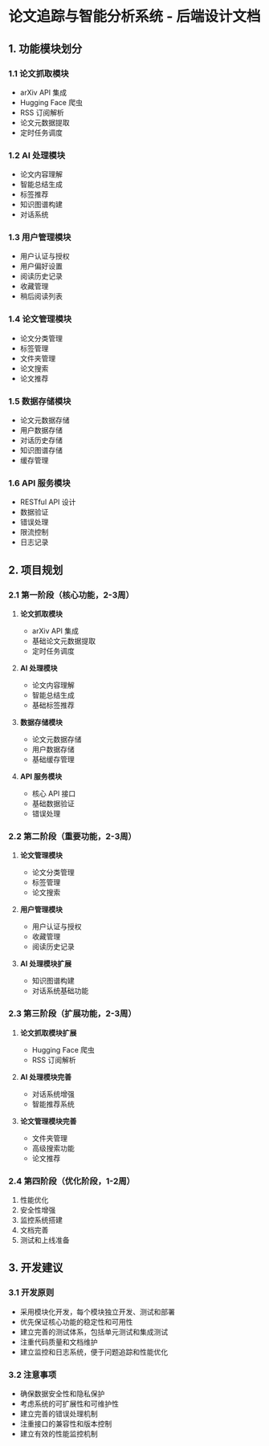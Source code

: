 # 论文追踪与智能分析系统 - 后端设计文档

## 1. 功能模块划分

### 1.1 论文抓取模块
- arXiv API 集成
- Hugging Face 爬虫
- RSS 订阅解析
- 论文元数据提取
- 定时任务调度

### 1.2 AI 处理模块
- 论文内容理解
- 智能总结生成
- 标签推荐
- 知识图谱构建
- 对话系统

### 1.3 用户管理模块
- 用户认证与授权
- 用户偏好设置
- 阅读历史记录
- 收藏管理
- 稍后阅读列表

### 1.4 论文管理模块
- 论文分类管理
- 标签管理
- 文件夹管理
- 论文搜索
- 论文推荐

### 1.5 数据存储模块
- 论文元数据存储
- 用户数据存储
- 对话历史存储
- 知识图谱存储
- 缓存管理

### 1.6 API 服务模块
- RESTful API 设计
- 数据验证
- 错误处理
- 限流控制
- 日志记录

## 2. 项目规划

### 2.1 第一阶段（核心功能，2-3周）
1. **论文抓取模块**
   - arXiv API 集成
   - 基础论文元数据提取
   - 定时任务调度

2. **AI 处理模块**
   - 论文内容理解
   - 智能总结生成
   - 基础标签推荐

3. **数据存储模块**
   - 论文元数据存储
   - 用户数据存储
   - 基础缓存管理

4. **API 服务模块**
   - 核心 API 接口
   - 基础数据验证
   - 错误处理

### 2.2 第二阶段（重要功能，2-3周）
1. **论文管理模块**
   - 论文分类管理
   - 标签管理
   - 论文搜索

2. **用户管理模块**
   - 用户认证与授权
   - 收藏管理
   - 阅读历史记录

3. **AI 处理模块扩展**
   - 知识图谱构建
   - 对话系统基础功能

### 2.3 第三阶段（扩展功能，2-3周）
1. **论文抓取模块扩展**
   - Hugging Face 爬虫
   - RSS 订阅解析

2. **AI 处理模块完善**
   - 对话系统增强
   - 智能推荐系统

3. **论文管理模块完善**
   - 文件夹管理
   - 高级搜索功能
   - 论文推荐

### 2.4 第四阶段（优化阶段，1-2周）
1. 性能优化
2. 安全性增强
3. 监控系统搭建
4. 文档完善
5. 测试和上线准备

## 3. 开发建议

### 3.1 开发原则
- 采用模块化开发，每个模块独立开发、测试和部署
- 优先保证核心功能的稳定性和可用性
- 建立完善的测试体系，包括单元测试和集成测试
- 注重代码质量和文档维护
- 建立监控和日志系统，便于问题追踪和性能优化

### 3.2 注意事项
- 确保数据安全性和隐私保护
- 考虑系统的可扩展性和可维护性
- 建立完善的错误处理机制
- 注重接口的兼容性和版本控制
- 建立有效的性能监控机制 